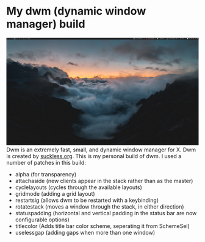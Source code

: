 # My dwm (dynamic window manager) build

![Screenshot of my desktop](https://github.com/lmachegger/dwm/blob/master/screenshot.png) 
Dwm is an extremely fast, small, and dynamic window manager for X. Dwm is created by [suckless.org](https://suckless.org).  This is my personal build of dwm. I used a number of patches in this build:
+ alpha (for transparency)
+ attachaside (new clients appear in the stack rather than as the master)
+ cyclelayouts (cycles through the available layouts)
+ gridmode (adding a grid layout)
+ restartsig (allows dwm to be restarted with a keybinding)
+ rotatestack (moves a window through the stack, in either direction)
+ statuspadding (horizontal and vertical padding in the status bar are now configurable options)
+ titlecolor (Adds title bar color scheme, seperating it from SchemeSel)
+ uselessgap (adding gaps when more than one window)
